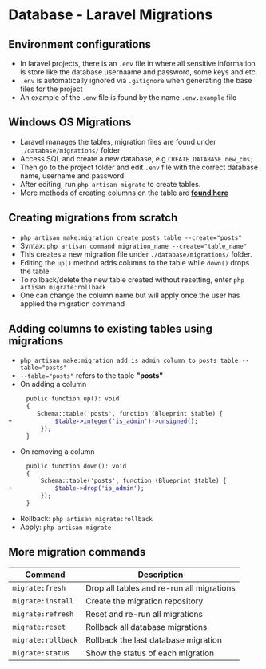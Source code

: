 # Database - Laravel Migrations

## Environment configurations
- In laravel projects, there is an `.env` file in where all sensitive information is store like the database usernaame and password, some keys and etc.
- `.env` is automatically ignored via `.gitignore` when generating the base files for the project
- An example of the `.env` file is found by the name `.env.example` file

## Windows OS Migrations
- Laravel manages the tables, migration files are found under `./database/migrations/` folder
- Access SQL and create a new database, e.g `CREATE DATABASE new_cms;`
- Then go to the project folder and edit `.env` file with the correct database name, username and password
- After editing, run `php artisan migrate` to create tables.
- More methods of creating columns on the table are **[found here](https://laravel.com/docs/10.x/migrations#available-column-types)**


## Creating migrations from scratch
- `php artisan make:migration create_posts_table --create="posts"`
-  Syntax: `php artisan command migration_name --create="table_name"`
- This creates a new migration file under `./database/migrations/` folder.
- Editing the `up()` method adds columns to the table while `down()` drops the table
- To rollback/delete the new table created without resetting, enter `php artisan migrate:rollback`
- One can change the column name but will apply once the user has applied the migration command

## Adding columns to existing tables using migrations
- `php artisan make:migration add_is_admin_column_to_posts_table --table="posts"`
- `--table="posts"` refers to the table **"posts"**
- On adding a column
```diff
     public function up(): void
     {
        Schema::table('posts', function (Blueprint $table) {
+            $table->integer('is_admin')->unsigned();
         });
     }
```
- On removing a column
```diff
     public function down(): void
     {
         Schema::table('posts', function (Blueprint $table) {
+            $table->drop('is_admin');
         });
     }
```
- Rollback: `php artisan migrate:rollback`
- Apply: `php artisan migrate`

## More migration commands
| Command               | Description
------------------------|---------------------------------------------------
| `migrate:fresh` | Drop all tables and re-run all migrations
| `migrate:install` |Create the migration repository
| `migrate:refresh` | Reset and re-run all migrations
| `migrate:reset` | Rollback all database migrations
| `migrate:rollback` | Rollback the last database migration
| `migrate:status` | Show the status of each migration
